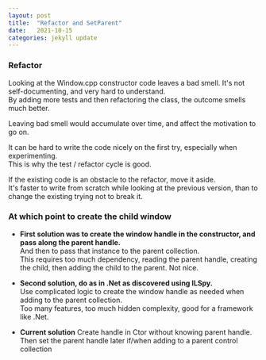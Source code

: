 ```yaml
---
layout: post
title:  "Refactor and SetParent"
date:   2021-10-15
categories: jekyll update
---
```


### Refactor
Looking at the Window.cpp constructor code leaves a bad smell. It's not self-documenting, and very hard to understand.  
By adding more tests and then refactoring the class, the outcome smells much better.  

Leaving bad smell would accumulate over time, and affect the motivation to go on.

It can be hard to write the code nicely on the first try, especially when experimenting.  
This is why the test / refactor cycle is good.

If the existing code is an obstacle to the refactor, move it aside.  
It's faster to write from scratch while looking at the previous version, than to change the existing trying not to break it.

### At which point to create the child window
- **First solution was to create the window handle in the constructor, and pass along the parent handle.**  
And then to pass that instance to the parent collection.  
This requires too much dependency, reading the parent handle, creating the child, then adding the child to the parent. Not nice.

- **Second solution, do as in .Net as discovered using ILSpy.**  
Use complicated logic to create the window handle as needed when adding to the parent collection.  
Too many features, too much hidden complexity, good for a framework like .Net.

- **Current solution**
Create handle in Ctor without knowing parent handle.  
Then set the parent handle later if/when adding to a parent control collection  
